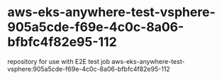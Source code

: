 # aws-eks-anywhere-test-vsphere-905a5cde-f69e-4c0c-8a06-bfbfc4f82e95-112
repository for use with E2E test job aws-eks-anywhere-test-vsphere:905a5cde-f69e-4c0c-8a06-bfbfc4f82e95-112
